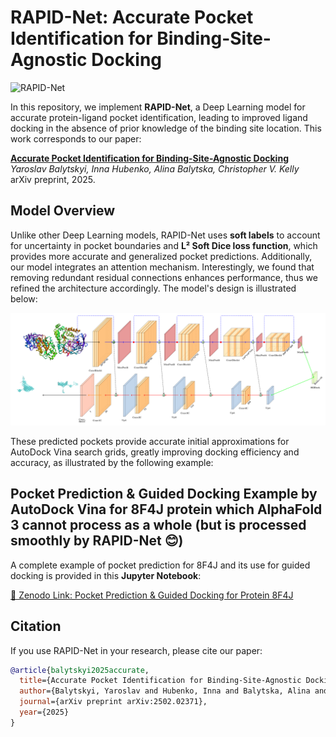 # RAPID-Net: Accurate Pocket Identification for Binding-Site-Agnostic Docking  

![RAPID-Net](https://github.com/BalytskyiJaroslaw/RAPID-Net/blob/main/RAPID_combined.png)  

In this repository, we implement **RAPID-Net**, a Deep Learning model for accurate protein-ligand pocket identification, leading to improved ligand docking in the absence of prior knowledge of the binding site location. This work corresponds to our paper:

**[Accurate Pocket Identification for Binding-Site-Agnostic Docking](https://arxiv.org/abs/2502.02371)**  
*Yaroslav Balytskyi, Inna Hubenko, Alina Balytska, Christopher V. Kelly*  
arXiv preprint, 2025.  

## Model Overview  

Unlike other Deep Learning models, RAPID-Net uses **soft labels** to account for uncertainty in pocket boundaries and **L² Soft Dice loss function**, which provides more accurate and generalized pocket predictions. Additionally, our model integrates an attention mechanism. Interestingly, we found that removing redundant residual connections enhances performance, thus we refined the architecture accordingly. The model's design is illustrated below:

![RAPID-Net Architecture](https://github.com/BalytskyiJaroslaw/RAPID-Net/blob/main/RAPID_diagram_insert.png)  

These predicted pockets provide accurate initial approximations for AutoDock Vina search grids, greatly improving docking efficiency and accuracy, as illustrated by the following example: 

## Pocket Prediction & Guided Docking Example by AutoDock Vina for 8F4J protein which AlphaFold 3 cannot process as a whole (but is processed smoothly by RAPID-Net 😊)

A complete example of pocket prediction for 8F4J and its use for guided docking is provided in this **Jupyter Notebook**:  

[🔗 Zenodo Link: Pocket Prediction & Guided Docking for Protein 8F4J](https://zenodo.org/records/15026755)  

## Citation  

If you use RAPID-Net in your research, please cite our paper:  

```bibtex
@article{balytskyi2025accurate,
  title={Accurate Pocket Identification for Binding-Site-Agnostic Docking},
  author={Balytskyi, Yaroslav and Hubenko, Inna and Balytska, Alina and Kelly, Christopher V},
  journal={arXiv preprint arXiv:2502.02371},
  year={2025}
}
